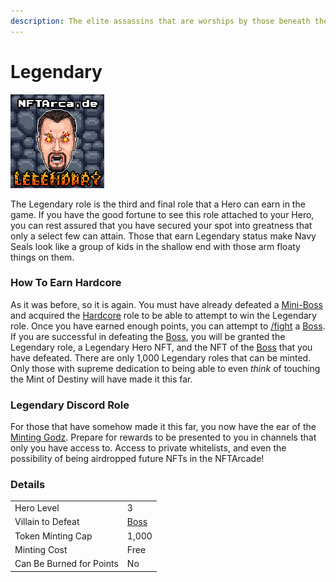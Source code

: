 ```yaml
---
description: The elite assassins that are worships by those beneath them
---
```


# Legendary

![Legendary NFT](../../.gitbook/assets/509.png)

The Legendary role is the third and final role that a Hero can earn in the game. If you have the good fortune to see this role attached to your Hero, you can rest assured that you have secured your spot into greatness that only a select few can attain. Those that earn Legendary status make Navy Seals look like a group of kids in the shallow end with those arm floaty things on them.

### How To Earn Hardcore

As it was before, so it is again. You must have already defeated a [Mini-Boss](../villains/mini-boss.md) and acquired the [Hardcore](hardcore.md) role to be able to attempt to win the Legendary role. Once you have earned enough points, you can attempt to [/fight](../../discord-bot/fight.md) a [Boss](../villains/boss.md). If you are successful in defeating the [Boss](../villains/boss.md), you will be granted the Legendary role, a Legendary Hero NFT, and the NFT of the [Boss](../villains/boss.md) that you have defeated. There are only 1,000 Legendary roles that can be minted. Only those with supreme dedication to being able to even _think_ of touching the Mint of Destiny will have made it this far.

### Legendary Discord Role

For those that have somehow made it this far, you now have the ear of the [Minting Godz](../../about/minting-godz.md). Prepare for rewards to be presented to you in channels that only you have access to. Access to private whitelists, and even the possibility of being airdropped future NFTs in the NFTArcade!

### Details

|                          |                             |
| ------------------------ | --------------------------- |
| Hero Level               | 3                           |
| Villain to Defeat        | [Boss](../villains/boss.md) |
| Token Minting Cap        | 1,000                       |
| Minting Cost             | Free                        |
| Can Be Burned for Points | No                          |

